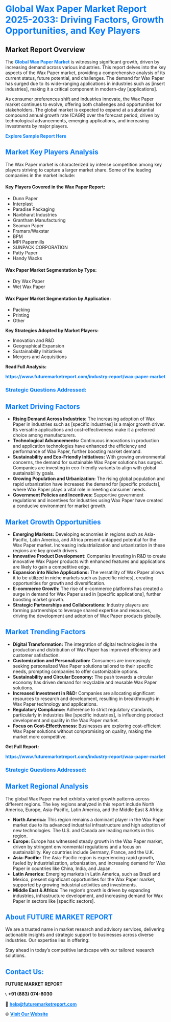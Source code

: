<h1 style="color: #007BFF;">Global Wax Paper Market Report 2025-2033: Driving Factors, Growth Opportunities, and Key Players</h1>

<section id="overview">
<h2>Market Report Overview</h2>
<p>The <a href="https://www.futuremarketreport.com/industry-report/wax-paper-market" style="color: #007BFF; text-decoration: none;"><strong>Global Wax Paper Market</strong></a> is witnessing significant growth, driven by increasing demand across various industries. This report delves into the key aspects of the Wax Paper market, providing a comprehensive analysis of its current status, future potential, and challenges. The demand for Wax Paper has surged due to its wide-ranging applications in industries such as [insert industries], making it a critical component in modern-day [applications].</p>
<p>As consumer preferences shift and industries innovate, the Wax Paper market continues to evolve, offering both challenges and opportunities for stakeholders. The global market is expected to expand at a substantial compound annual growth rate (CAGR) over the forecast period, driven by technological advancements, emerging applications, and increasing investments by major players.</p>
</section>

<section id="overview">
<p><a href="https://www.futuremarketreport.com/request-sample/reportId=88191" style="color: #007BFF; text-decoration: none;"><strong>Explore Sample Report Here</strong></a></p>
</section>

<section id="key-players">
<h2 style="color: #007BFF;">Market Key Players Analysis</h2>
<p>The Wax Paper market is characterized by intense competition among key players striving to capture a larger market share. Some of the leading companies in the market include:</p>
<h4>Key Players Covered in the Wax Paper Report:</h4>
<ul><li>Dunn Paper</li><li>Interplast</li><li>Paradise Packaging</li><li>Navbharat Industries</li><li>Grantham Manufacturing</li><li>Seaman Paper</li><li>Framarx/Waxstar</li><li>BPM</li><li>MPI Papermills</li><li>SUNPACK CORPORATION</li><li>Patty Paper</li><li>Handy Wacks</li></ul>
<h4>Wax Paper Market Segmentation by Type:</h4>
<ul><li>Dry Wax Paper</li><li>Wet Wax Paper</li></ul>

<h4>Wax Paper Market Segmentation by Application:</h4>
<ul><li>Packing</li><li>Printing</li><li>Other</li></ul>
<p><strong>Key Strategies Adopted by Market Players:</strong></p>
<ul>
<li>Innovation and R&D</li>
<li>Geographical Expansion</li>
<li>Sustainability Initiatives</li>
<li>Mergers and Acquisitions</li>
</ul>
</section>

<section>
<p><strong>Read Full Analysis: </strong></p><a href="https://www.futuremarketreport.com/industry-report/wax-paper-market" style="color: #007BFF; text-decoration: none;"><strong>https://www.futuremarketreport.com/industry-report/wax-paper-market</strong></a>
<h3 style="color: #007BFF;">Strategic Questions Addressed:</h3>
</section>

<section id="driving-factors">
<h2 style="color: #007BFF;">Market Driving Factors</h2>
<ul>
<li><strong>Rising Demand Across Industries:</strong> The increasing adoption of Wax Paper in industries such as [specific industries] is a major growth driver. Its versatile applications and cost-effectiveness make it a preferred choice among manufacturers.</li>
<li><strong>Technological Advancements:</strong> Continuous innovations in production and application technologies have enhanced the efficiency and performance of Wax Paper, further boosting market demand.</li>
<li><strong>Sustainability and Eco-Friendly Initiatives:</strong> With growing environmental concerns, the demand for sustainable Wax Paper solutions has surged. Companies are investing in eco-friendly variants to align with global sustainability goals.</li>
<li><strong>Growing Population and Urbanization:</strong> The rising global population and rapid urbanization have increased the demand for [specific products], where Wax Paper plays a vital role in meeting consumer needs.</li>
<li><strong>Government Policies and Incentives:</strong> Supportive government regulations and incentives for industries using Wax Paper have created a conducive environment for market growth.</li>
</ul>
</section>

<section id="growth-opportunities">
<h2 style="color: #007BFF;">Market Growth Opportunities</h2>
<ul>
<li><strong>Emerging Markets:</strong> Developing economies in regions such as Asia-Pacific, Latin America, and Africa present untapped potential for the Wax Paper market. Increasing industrialization and urbanization in these regions are key growth drivers.</li>
<li><strong>Innovative Product Development:</strong> Companies investing in R&D to create innovative Wax Paper products with enhanced features and applications are likely to gain a competitive edge.</li>
<li><strong>Expansion into Niche Applications:</strong> The versatility of Wax Paper allows it to be utilized in niche markets such as [specific niches], creating opportunities for growth and diversification.</li>
<li><strong>E-commerce Growth:</strong> The rise of e-commerce platforms has created a surge in demand for Wax Paper used in [specific applications], further boosting market growth.</li>
<li><strong>Strategic Partnerships and Collaborations:</strong> Industry players are forming partnerships to leverage shared expertise and resources, driving the development and adoption of Wax Paper products globally.</li>
</ul>
</section>

<section id="trending-factors">
<h2 style="color: #007BFF;">Market Trending Factors</h2>
<ul>
<li><strong>Digital Transformation:</strong> The integration of digital technologies in the production and distribution of Wax Paper has improved efficiency and customer satisfaction.</li>
<li><strong>Customization and Personalization:</strong> Consumers are increasingly seeking personalized Wax Paper solutions tailored to their specific needs, prompting companies to offer customizable options.</li>
<li><strong>Sustainability and Circular Economy:</strong> The push towards a circular economy has driven demand for recyclable and reusable Wax Paper solutions.</li>
<li><strong>Increased Investment in R&D:</strong> Companies are allocating significant resources to research and development, resulting in breakthroughs in Wax Paper technology and applications.</li>
<li><strong>Regulatory Compliance:</strong> Adherence to strict regulatory standards, particularly in industries like [specific industries], is influencing product development and quality in the Wax Paper market.</li>
<li><strong>Focus on Cost-Effectiveness:</strong> Businesses are exploring cost-efficient Wax Paper solutions without compromising on quality, making the market more competitive.</li>
</ul>
</section>

<section>
<p><strong>Get Full Report: </strong></p><a href="https://www.futuremarketreport.com/industry-report/wax-paper-market" style="color: #007BFF; text-decoration: none;"><strong>https://www.futuremarketreport.com/industry-report/wax-paper-market</strong></a>
<h3 style="color: #007BFF;">Strategic Questions Addressed:</h3>
</section>


<section id="regional-analysis">
<h2 style="color: #007BFF;">Market Regional Analysis</h2>
<p>The global Wax Paper market exhibits varied growth patterns across different regions. The key regions analyzed in this report include North America, Europe, Asia-Pacific, Latin America, and the Middle East & Africa:</p>
<ul>
<li><strong>North America:</strong> This region remains a dominant player in the Wax Paper market due to its advanced industrial infrastructure and high adoption of new technologies. The U.S. and Canada are leading markets in this region.</li>
<li><strong>Europe:</strong> Europe has witnessed steady growth in the Wax Paper market, driven by stringent environmental regulations and a focus on sustainability. Key countries include Germany, France, and the U.K.</li>
<li><strong>Asia-Pacific:</strong> The Asia-Pacific region is experiencing rapid growth, fueled by industrialization, urbanization, and increasing demand for Wax Paper in countries like China, India, and Japan.</li>
<li><strong>Latin America:</strong> Emerging markets in Latin America, such as Brazil and Mexico, present significant opportunities for the Wax Paper market, supported by growing industrial activities and investments.</li>
<li><strong>Middle East & Africa:</strong> The region’s growth is driven by expanding industries, infrastructure development, and increasing demand for Wax Paper in sectors like [specific sectors].</li>
</ul>
</section>

<footer>
<h2 style="color: #007BFF;">About FUTURE MARKET REPORT</h2>
<p>We are a trusted name in market research and advisory services, delivering actionable insights and strategic support to businesses across diverse industries. Our expertise lies in offering:</p>

<p>Stay ahead in today’s competitive landscape with our tailored research solutions.</p>

<h2 style="color: #007BFF;">Contact Us:</h2>
<p><strong>FUTURE MARKET REPORT</strong></p>
<p>📞 <strong>+91 (883) 074-8030</strong></p>
<p>📧 <strong><a href="mailto:help@futuremarketreport.com" style="color: #007BFF;">help@futuremarketreport.com</a></strong></p>
<p>🌐 <strong><a href="https://www.futuremarketreport.com/" style="color: #007BFF;">Visit Our Website</a></strong></p>
</footer>